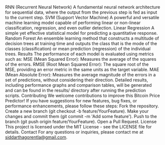 
RNN (Recurrent Neural Network)
A fundamental neural network architecture for sequential data, where the output from the previous step is fed as input to the current step.
SVM (Support Vector Machine)
A powerful and versatile machine learning model capable of performing linear or non-linear classification, regression, and even outlier detection.
Linear Regression
A simple yet effective statistical model for predicting a quantitative response.
Random Forest
An ensemble learning method that constructs a multitude of decision trees at training time and outputs the class that is the mode of the classes (classification) or mean prediction (regression) of the individual trees.
Results
The performance of each model is evaluated using metrics such as:
MSE (Mean Squared Error): Measures the average of the squares of the errors.
RMSE (Root Mean Squared Error): The square root of the MSE, providing an error metric in the same units as the target variable.
MAE (Mean Absolute Error): Measures the average magnitude of the errors in a set of predictions, without considering their direction.
Detailed results, including performance graphs and comparison tables, will be generated and can be found in the results/ directory after running the prediction scripts.
Contributing
We welcome contributions to improve this Bitcoin Price Predictor! If you have suggestions for new features, bug fixes, or performance enhancements, please follow these steps:
Fork the repository.
Create a new branch (git checkout -b feature/YourFeature).
Make your changes and commit them (git commit -m 'Add some feature').
Push to the branch (git push origin feature/YourFeature).
Open a Pull Request.
License
This project is licensed under the MIT License - see the LICENSE file for details.
Contact
For any questions or inquiries, please contact me at siddarthagorentla@gmail.com.
